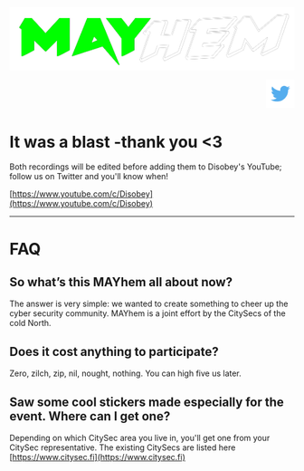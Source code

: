 

![MAYhem](pics/Green-bg-removed.png)

<div style="width:100%; text-align: right">
<a href="https://twitter.com/citysecs/"><img src="pics/twitter.png" height="50"/></a>
</div>

# It was a blast -thank you <3 

Both recordings will be edited before adding them to Disobey's YouTube; follow us on Twitter and you'll know when!

[https://www.youtube.com/c/Disobey](https://www.youtube.com/c/Disobey)

----------------------------------------------------------------------------


# FAQ


## So what’s this MAYhem all about now?
The answer is very simple: we wanted to create something to cheer up the cyber security
community. MAYhem is a joint effort by the CitySecs of the cold North.

## Does it cost anything to participate?
Zero, zilch, zip, nil, nought, nothing. You can high five us later.


## Saw some cool stickers made especially for the event. Where can I get one?

Depending on which CitySec area you live in, you'll get one from your CitySec representative. The existing CitySecs are listed here [https://www.citysec.fi](https://www.citysec.fi)
